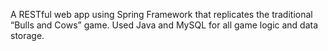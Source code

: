 A RESTful web app using Spring Framework that replicates the traditional “Bulls and Cows” game. 
Used Java and MySQL for all game logic and data storage. 